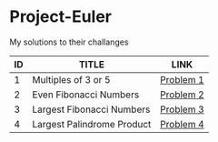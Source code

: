 # Project-Euler
My solutions to their challanges


| ID | TITLE                     | LINK                                                                              |
|----|---------------------------|-----------------------------------------------------------------------------------|
| 1  | Multiples of 3 or 5       | [Problem 1](https://github.com/JelleWierenga/Project-Euler/tree/main/Problem%201) |
| 2  | Even Fibonacci Numbers    | [Problem 2](https://github.com/JelleWierenga/Project-Euler/tree/main/Problem%202) |
| 3  | Largest Fibonacci Numbers | [Problem 3](https://github.com/JelleWierenga/Project-Euler/tree/main/problem%203)|
| 4  | Largest Palindrome Product| [Problem 4](https://github.com/JelleWierenga/Project-Euler/tree/main/Problem%204) |